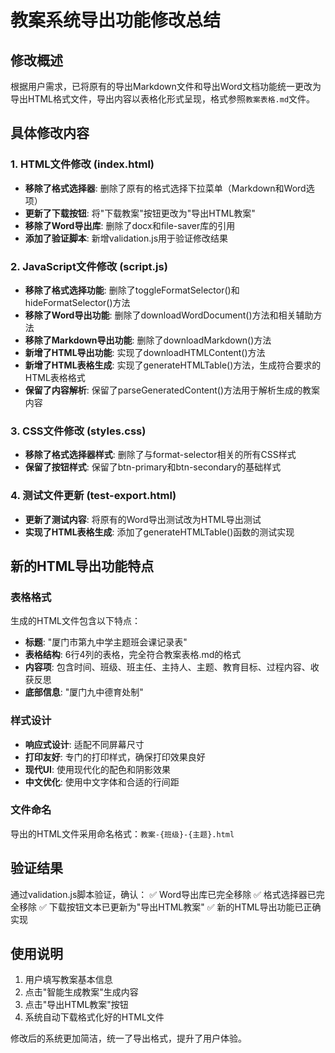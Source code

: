# 教案系统导出功能修改总结

## 修改概述
根据用户需求，已将原有的导出Markdown文件和导出Word文档功能统一更改为导出HTML格式文件，导出内容以表格化形式呈现，格式参照`教案表格.md`文件。

## 具体修改内容

### 1. HTML文件修改 (index.html)
- **移除了格式选择器**: 删除了原有的格式选择下拉菜单（Markdown和Word选项）
- **更新了下载按钮**: 将"下载教案"按钮更改为"导出HTML教案"
- **移除了Word导出库**: 删除了docx和file-saver库的引用
- **添加了验证脚本**: 新增validation.js用于验证修改结果

### 2. JavaScript文件修改 (script.js)
- **移除了格式选择功能**: 删除了toggleFormatSelector()和hideFormatSelector()方法
- **移除了Word导出功能**: 删除了downloadWordDocument()方法和相关辅助方法
- **移除了Markdown导出功能**: 删除了downloadMarkdown()方法
- **新增了HTML导出功能**: 实现了downloadHTMLContent()方法
- **新增了HTML表格生成**: 实现了generateHTMLTable()方法，生成符合要求的HTML表格格式
- **保留了内容解析**: 保留了parseGeneratedContent()方法用于解析生成的教案内容

### 3. CSS文件修改 (styles.css)
- **移除了格式选择器样式**: 删除了与format-selector相关的所有CSS样式
- **保留了按钮样式**: 保留了btn-primary和btn-secondary的基础样式

### 4. 测试文件更新 (test-export.html)
- **更新了测试内容**: 将原有的Word导出测试改为HTML导出测试
- **实现了HTML表格生成**: 添加了generateHTMLTable()函数的测试实现

## 新的HTML导出功能特点

### 表格格式
生成的HTML文件包含以下特点：
- **标题**: "厦门市第九中学主题班会课记录表"
- **表格结构**: 6行4列的表格，完全符合教案表格.md的格式
- **内容项**: 包含时间、班级、班主任、主持人、主题、教育目标、过程内容、收获反思
- **底部信息**: "厦门九中德育处制"

### 样式设计
- **响应式设计**: 适配不同屏幕尺寸
- **打印友好**: 专门的打印样式，确保打印效果良好
- **现代UI**: 使用现代化的配色和阴影效果
- **中文优化**: 使用中文字体和合适的行间距

### 文件命名
导出的HTML文件采用命名格式：`教案-{班级}-{主题}.html`

## 验证结果
通过validation.js脚本验证，确认：
✅ Word导出库已完全移除
✅ 格式选择器已完全移除
✅ 下载按钮文本已更新为"导出HTML教案"
✅ 新的HTML导出功能已正确实现

## 使用说明
1. 用户填写教案基本信息
2. 点击"智能生成教案"生成内容
3. 点击"导出HTML教案"按钮
4. 系统自动下载格式化好的HTML文件

修改后的系统更加简洁，统一了导出格式，提升了用户体验。